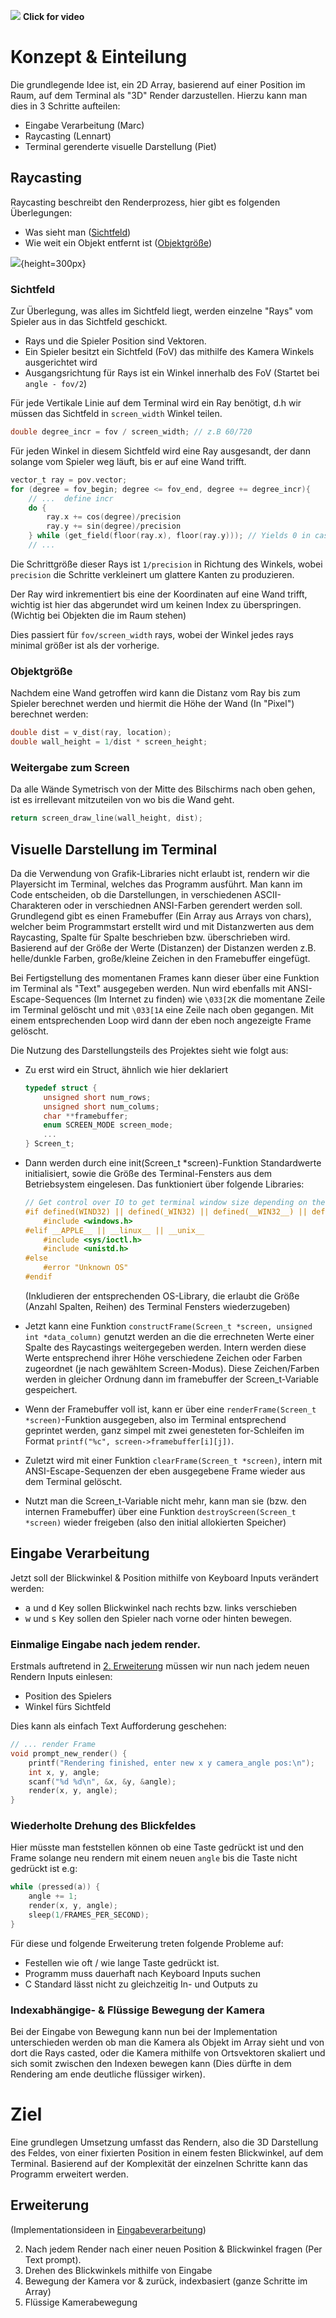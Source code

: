 [![](https://lennartbrandin.com/static/ppi/Highres_lowrefresh.png)](https://lennartbrandin.com/static/HRes_HFps.mp4)
**Click for video**
# Konzept & Einteilung
Die grundlegende Idee ist, ein 2D Array, basierend auf einer Position im Raum, auf dem Terminal als "3D" Render darzustellen.
Hierzu kann man dies in 3 Schritte aufteilen:
- Eingabe Verarbeitung (Marc)
- Raycasting (Lennart)
- Terminal gerenderte visuelle Darstellung (Piet)


## Raycasting
Raycasting beschreibt den Renderprozess, hier gibt es folgenden Überlegungen:
- Was sieht man ([Sichtfeld](#Sichtfeld))
- Wie weit ein Objekt entfernt ist ([Objektgröße](#Objektgröße))

![](field.png){height=300px}

### Sichtfeld
Zur Überlegung, was alles im Sichtfeld liegt, werden einzelne "Rays" vom Spieler aus in das Sichtfeld geschickt.
- Rays und die Spieler Position sind Vektoren.
- Ein Spieler besitzt ein Sichtfeld (FoV) das mithilfe des Kamera Winkels ausgerichtet wird
- Ausgangsrichtung für Rays ist ein Winkel innerhalb des FoV (Startet bei `angle - fov/2`)

Für jede Vertikale Linie auf dem Terminal wird ein Ray benötigt, d.h wir müssen das Sichtfeld in `screen_width` Winkel teilen.
```c
double degree_incr = fov / screen_width; // z.B 60/720
```

Für jeden Winkel in diesem Sichtfeld wird eine Ray ausgesandt, der dann solange vom Spieler weg läuft, bis er auf eine Wand trifft.
```c
vector_t ray = pov.vector;
for (degree = fov_begin; degree <= fov_end, degree += degree_incr){
    // ...  define incr
    do {
        ray.x += cos(degree)/precision
        ray.y += sin(degree)/precision
    } while (get_field(floor(ray.x), floor(ray.y))); // Yields 0 in case of "empty"
    // ...
```
Die Schrittgröße dieser Rays ist `1/precision` in Richtung des Winkels, wobei `precision` die Schritte verkleinert um glattere Kanten zu produzieren.

Der Ray wird inkrementiert bis eine der Koordinaten auf eine Wand trifft, wichtig ist hier das abgerundet wird um keinen Index zu überspringen. (Wichtig bei Objekten die im Raum stehen)

Dies passiert für `fov/screen_width` rays, wobei der Winkel jedes rays minimal größer ist als der vorherige.

### Objektgröße
Nachdem eine Wand getroffen wird kann die Distanz vom Ray bis zum Spieler berechnet werden und hiermit die Höhe der Wand (In "Pixel") berechnet werden:
```c
double dist = v_dist(ray, location);
double wall_height = 1/dist * screen_height;
```

### Weitergabe zum Screen
Da alle Wände Symetrisch von der Mitte des Bilschirms nach oben gehen, ist es irrellevant mitzuteilen von wo bis die Wand geht.
```c
return screen_draw_line(wall_height, dist);
```

## Visuelle Darstellung im Terminal
Da die Verwendung von Grafik-Libraries nicht erlaubt ist, rendern wir die Playersicht im Terminal, welches das Programm ausführt. 
Man kann im Code entscheiden, ob die Darstellungen, in verschiedenen ASCII-Charakteren oder in verschiednen ANSI-Farben gerendert werden soll. Grundlegend gibt es einen Framebuffer (Ein Array aus Arrays von chars), welcher beim Programmstart erstellt wird und mit Distanzwerten aus dem Raycasting, Spalte für Spalte beschrieben bzw. überschrieben wird.
Basierend auf der Größe der Werte (Distanzen) der Distanzen werden z.B. helle/dunkle Farben, große/kleine Zeichen in den Framebuffer eingefügt. 

Bei Fertigstellung des momentanen Frames kann dieser über eine Funktion im Terminal als "Text" ausgegeben werden. Nun wird ebenfalls mit ANSI-Escape-Sequences (Im Internet zu finden) wie `\033[2K` die momentane Zeile im Terminal gelöscht und mit `\033[1A` eine Zeile nach oben gegangen. Mit einem entsprechenden Loop wird dann der eben noch angezeigte Frame gelöscht.

Die Nutzung des Darstellungsteils des Projektes sieht wie folgt aus:
- Zu erst wird ein Struct, ähnlich wie hier deklariert
    ```c
    typedef struct {
        unsigned short num_rows;
        unsigned short num_colums;
        char **framebuffer;
        enum SCREEN_MODE screen_mode;
        ...
    } Screen_t;
    ```
- Dann werden durch eine init(Screen_t *screen)-Funktion Standardwerte initialisiert, sowie die Größe des Terminal-Fensters aus dem Betriebsystem eingelesen. Das funktioniert über folgende Libraries:
    ```c
    // Get control over IO to get terminal window size depending on the OS
    #if defined(WIND32) || defined(_WIN32) || defined(__WIN32__) || defined(__NT__)
        #include <windows.h>
    #elif __APPLE__ || __linux__ || __unix__
        #include <sys/ioctl.h>
        #include <unistd.h>
    #else
        #error "Unknown OS"
    #endif
    ```
    (Inkludieren der entsprechenden OS-Library, die erlaubt die Größe (Anzahl Spalten, Reihen) des Terminal Fensters wiederzugeben)

- Jetzt kann eine Funktion `constructFrame(Screen_t *screen, unsigned int *data_column)` genutzt werden an die die errechneten Werte einer Spalte des Raycastings weitergegeben werden. Intern werden diese Werte entsprechend ihrer Höhe verschiedene Zeichen oder Farben zugeordnet (je nach gewähltem Screen-Modus). Diese Zeichen/Farben werden in gleicher Ordnung dann im framebuffer der Screen_t-Variable gespeichert.

- Wenn der Framebuffer voll ist, kann er über eine `renderFrame(Screen_t *screen)`-Funktion ausgegeben, also im Terminal entsprechend geprintet werden, ganz simpel mit zwei genesteten for-Schleifen im Format `printf("%c", screen->framebuffer[i][j])`.

- Zuletzt wird mit einer Funktion `clearFrame(Screen_t *screen)`, intern mit ANSI-Escape-Sequenzen der eben ausgegebene Frame wieder aus dem Terminal gelöscht.

- Nutzt man die Screen_t-Variable nicht mehr, kann man sie (bzw. den internen Framebuffer) über eine Funktion `destroyScreen(Screen_t *screen)` wieder freigeben (also den initial allokierten Speicher)

## Eingabe Verarbeitung
Jetzt soll der Blickwinkel & Position mithilfe von Keyboard Inputs verändert werden:
- <kbd>a</kbd> und <kbd>d</kbd> Key sollen Blickwinkel nach rechts bzw. links verschieben
- <kbd>w</kbd> und <kbd>s</kbd> Key sollen den Spieler nach vorne oder hinten bewegen.

### Einmalige Eingabe nach jedem render.
Erstmals auftretend in [2. Erweiterung](#erweiterung) müssen wir nun nach jedem neuen Rendern Inputs einlesen:
- Position des Spielers 
- Winkel fürs Sichtfeld

Dies kann als einfach Text Aufforderung geschehen:
```c
// ... render Frame
void prompt_new_render() {
    printf("Rendering finished, enter new x y camera_angle pos:\n");
    int x, y, angle;
    scanf("%d %d\n", &x, &y, &angle);
    render(x, y, angle);
}
```

### Wiederholte Drehung des Blickfeldes
Hier müsste man feststellen können ob eine Taste gedrückt ist und den Frame solange neu rendern mit einem neuen `angle` bis die Taste nicht gedrückt ist e.g:
```c
while (pressed(a)) {
    angle += 1;
    render(x, y, angle);
    sleep(1/FRAMES_PER_SECOND);
}
```

Für diese und folgende Erweiterung treten folgende Probleme auf:
- Festellen wie oft / wie lange Taste gedrückt ist.
- Programm muss dauerhaft nach Keyboard Inputs suchen
- C Standard lässt nicht zu gleichzeitig In- und Outputs zu

### Indexabhängige- & Flüssige Bewegung der Kamera
Bei der Eingabe von Bewegung kann nun bei der Implementation unterschieden werden ob man die Kamera als Objekt im Array sieht und von dort die Rays casted, oder die Kamera mithilfe von Ortsvektoren skaliert und sich somit zwischen den Indexen bewegen kann (Dies dürfte in dem Rendering am ende deutliche flüssiger wirken).

# Ziel
Eine grundlegen Umsetzung umfasst das Rendern, also die 3D Darstellung des Feldes, von einer fixierten Position in einem festen Blickwinkel, auf dem Terminal.
Basierend auf der Komplexität der einzelnen Schritte kann das Programm erweitert werden.
## Erweiterung
(Implementationsideen in [Eingabeverarbeitung](#eingabe-verarbeitung))

2. Nach jedem Render nach einer neuen Position & Blickwinkel fragen (Per Text prompt).
3. Drehen des Blickwinkels mithilfe von Eingabe 
4. Bewegung der Kamera vor & zurück, indexbasiert (ganze Schritte im Array)
5. Flüssige Kamerabewegung
